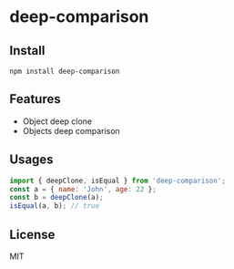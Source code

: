 # deep-comparison  

## Install  
`npm install deep-comparison`  
## Features  
- Object deep clone  
- Objects deep comparison  
## Usages  
```javascript
import { deepClone, isEqual } from 'deep-comparison';
const a = { name: 'John', age: 22 };
const b = deepClone(a);
isEqual(a, b); // true
```  
## License  
MIT